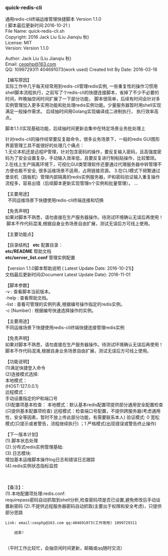 ### quick-redis-cli ###

 通用redis-cli终端运维管理快捷脚本 Version 1.1.0<br>
 ( 脚本最后更新时间:2016-10-21 )<br>
 File Name:    quick-redis-cli.sh <br>
 Copyright:    2016 Jack Liu (Liu Jianqiu 秋)<br>
 License:      MIT<br>
 Version:      Version 1.1.0<br>
 
 Author: Jack Liu (Liu Jianqiu 秋)<br>
 Email: ceophp@163.com<br>
 QQ: 1099729311 404691073(work used)
 Created Init By Date: 2016-03-18<br>

【编写原因】<br>
实际工作中几乎每天经常用到redis-cli管理redis实例, 一些重复性的操作习惯用shell脚本流程执行，之前写了个redis-cli的快捷连接脚本，省掉了不少不必要的时间，昨晚抽空闲时间扩展了一下部分功能， 脚本很简单，后续有时间会针对多实例管理加入更多实用功能和批处理redis实例功能。少量服务器暂时用shell实现满足一般操作需求。
后续抽时间用Golang实现编译成二进制执行， 执行效率高点。

脚本1.1.0实现基础功能，后续抽时间更新会集中在特定场景业务批处理上


针对redis-cli的操作经常要反复敲命令，很多业务场景下，一般的redis GUI图形界面管理工具不能很好的处理几个痛点：<br>
1.无论本机还是远程IP管理，针对包含密码的操作，要反复输入密码，且高强度密码为了安全设置复杂，手动输入效率低，且要反复进行制粘贴操作，比较繁琐。
2.在线上生产隔离环境下，可视化GUI类管理软件还要通过代理服务器中转管理不方便也极不安全, 很多运维场景不适用，占用链接资源。
3.在CLI模式下频繁通过堡垒机（跳板机）管理内部隔离的redis实例服务器，IP和密码验证输入重复操作流程多，容易出错（后续脚本更新实现管理n个实例和批量管理）。
...

【主要用途】<br>
   不同运维场景下快捷使用redis-cli终端连接和切换

【免责声明】<br>
 如果对脚本不熟悉，请勿直接在生产服务器操作。待测试环境确认无误后再使用！<br>
 脚本不作代码混淆,根据自身业务场景自由扩展，测试无误后方可线上使用。<br>

【主要功能点】<br>


【目录结构】
<b>etc</b> 配置目录：<br>
<b>etc/README</b> 帮助文档<br>
<b>etc/server_list.conf</b> 管理实例配置<br>


【version 1.1.0脚本帮助说明 ( Latest Update Date: 2016-10-21)】<br>
 文档最后更新时间(Document Latest Update Date): 2016-11-01<br />

【脚本参数】<br />
-v      	: 查看脚本当前版本。<br />
-help   	: 查看帮助文档。<br />
-list   	: 查看可管理的实例列表,根据编号操作指定的redis实例。<br>
-c [Number]	: 根据编号快速选择操作的实例。<br />

        
【主要用途】<br>
        不同运维场景下快捷使用redis-cli终端快捷连接管理redis实例<br>

 【免责声明】<br>
        如果对脚本不熟悉，请勿直接在生产服务器操作。待测试环境确认无误后再使用！<br>
        脚本不作代码混淆,根据自身业务场景自由扩展，测试无误后方可线上使用。<br>

 【功能说明】<br>
        (1)满足快捷登入命令<br>
        (2)连接模式选择:<br>
        本地模式：<br>
        (HOST:127.0.0.1) <br>
        远程模式：<br>
        手动设置指定的IP和端口号<br />
        (3)配置项基本检查：
        本地模式：默认基本redis配置项提供部分通用安全配置检查(只提供基本配置项检查)
        远程模式：检查端口号配置，不提供跨服务器(考虑通用性，安全等因素，暂时不放上传此部分功能，有需要联系本人)
	验证模式: 0 宽松模式(只提示或者警告，流程继续执行) ；1 严格模式(出现错误或警告终止操作) 



 【下一版本计划】<br>
        (1).脚本状态处理<br>
        (2).分布式redis实例管理基础:<br>
        (3).日志模块:<br>
        	增加基本运维脚本操作log日志和错误日志跟踪<br>
	(4).redis实例状态指标监控<br><br><br>
 
 
 【备注】：<br />
        (1).本地配置项处理:redis.conf: <br>
        requirepass密码自动抓取到shell分析,检查密码项是否已设置,避免修改后手动设置新密码
        (2).不提供远程服务器密码自动抓取(主要出于权限和安全考虑)，只提供部分思路<br>
	
	Link: email:ceophp@163.com qq:404691073(工作常用) 1099729311 

        结束!


<br>
（平时工作比较忙，会抽空闲时间更新，邮箱或qq随时交流）<br>


